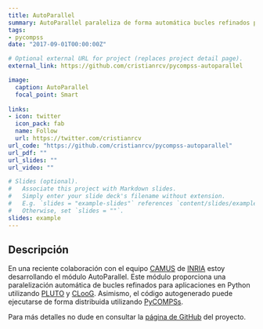 ```yaml
---
title: AutoParallel
summary: AutoParallel paraleliza de forma automática bucles refinados para aplicaciones Python.
tags:
- pycompss
date: "2017-09-01T00:00:00Z"

# Optional external URL for project (replaces project detail page).
external_link: https://github.com/cristianrcv/pycompss-autoparallel

image:
  caption: AutoParallel
  focal_point: Smart
  
links:
- icon: twitter
  icon_pack: fab
  name: Follow
  url: https://twitter.com/cristianrcv
url_code: "https://github.com/cristianrcv/pycompss-autoparallel"
url_pdf: ""
url_slides: ""
url_video: ""

# Slides (optional).
#   Associate this project with Markdown slides.
#   Simply enter your slide deck's filename without extension.
#   E.g. `slides = "example-slides"` references `content/slides/example-slides.md`.
#   Otherwise, set `slides = ""`.
slides: example
---
```


<h2>Descripción</h2>

En una reciente colaboración con el equipo <a href="https://www.inria.fr/en/teams/camus" target="_blank">CAMUS</a> de <a href="https://www.inria.fr/" target="_blank">INRIA</a> estoy desarrollando el módulo AutoParallel. Este módulo proporciona una paralelización automática de bucles refinados para aplicaciones en Python utilizando <a href="http://pluto-compiler.sourceforge.net/" target="_blank">PLUTO</a> y <a href="http://www.cloog.org/" target="_blank">CLooG</a>. Asimismo, el código autogenerado puede ejecutarse de forma distribuida utilizando <a href="https://www.bsc.es/research-and-development/software-and-apps/software-list/comp-superscalar" target="_blank">PyCOMPSs</a>.

Para más detalles no dude en consultar la <a href="https://github.com/cristianrcv/pycompss-autoparallel" target="_blank">página de GitHub</a> del proyecto.
